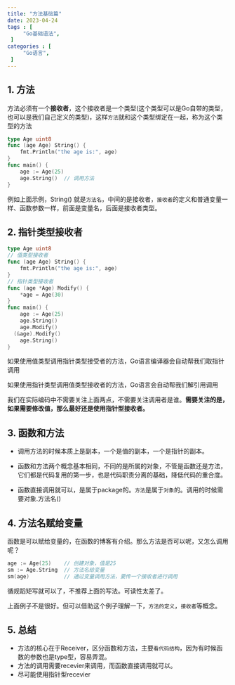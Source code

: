 ```yaml
---
title: "方法基础篇"
date: 2023-04-24
tags : [                                    
     "Go基础语法",
 ]
categories : [                              
     "Go语言",
 ]
---
```

## 1. 方法

方法必须有一个**接收者**，这个接收者是一个类型(这个类型可以是Go自带的类型，也可以是我们自己定义的类型)，这样`方法`就和这个类型绑定在一起，称为这个类型的方法

```go
type Age uint8
func (age Age) String() {
	fmt.Println("the age is:", age)
}
func main() {
	age := Age(25)
	age.String()  // 调用方法
}
```

例如上面示例，String() 就是`方法名`，中间的是接收者，`接收者`的定义和普通变量一样、函数参数一样，前面是变量名，后面是接收者类型。


## 2. 指针类型接收者

```go
type Age uint8
// 值类型接收者
func (age Age) String() {
	fmt.Println("the age is:", age)
}
// 指针类型接收者
func (age *Age) Modify() {
	*age = Age(30)
}
func main() {
	age := Age(25)
	age.String()
	age.Modify()
  (&age).Modify()
	age.String()
}

```

如果使用值类型调用指针类型接受者的方法，Go语言编译器会自动帮我们取指针调用

如果使用指针类型调用值类型接收者的方法，Go语言会自动帮我们解引用调用

我们在实际编码中不需要关注上面两点，不需要关注调用者是谁。**需要关注的是，如果需要修改值，那么最好还是使用指针型接收者。**

## 3. 函数和方法

-   调用方法的时候本质上是副本，一个是值的副本，一个是指针的副本。
    
-   函数和方法两个概念基本相同，不同的是所属的对象，不管是函数还是方法，它们都是代码复用的第一步，也是代码职责分离的基础，降低代码的重合度。
    
-   函数直接调用就可以，是属于package的。`方法`是属于`对象`的。调用的时候需要对象.方法名()


## 4. 方法名赋给变量

函数是可以赋给变量的，在函数的博客有介绍。那么方法是否可以呢，又怎么调用呢？

```go
age := Age(25)    // 创建对象，值是25
sm := Age.String  // 方法名给变量
sm(age)           // 通过变量调用方法，要传一个接收者进行调用
```

循规蹈矩写就可以了，不推荐上面的写法。可读性太差了。

上面例子不是很好。但可以借助这个例子理解一下，`方法的定义`，`接收者`等概念。

## 5. 总结

-   方法的核心在于Receiver，区分函数和方法，主要`看代码结构`，因为有时候函数的参数也是type型，容易弄混。
-   方法的调用需要recevier来调用，而函数直接调用就可以。
-   尽可能使用指针型recevier